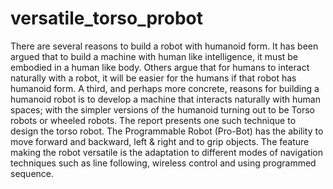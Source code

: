 # versatile_torso_probot
There are several reasons to build a robot with humanoid form. It has been argued that to build a machine with human like intelligence, it must be embodied in a human like body. Others argue that for humans to interact naturally with a robot, it will be easier for the humans if that robot has humanoid form. A third, and perhaps more concrete, reasons for building a humanoid robot is to develop a machine that interacts naturally with human spaces; with the simpler versions of the humanoid turning out to be Torso robots or wheeled robots. The report presents one such technique to design the torso robot. The Programmable Robot (Pro-Bot) has the ability to move forward and backward, left &amp; right and to grip objects. The feature making the robot versatile is the adaptation to different modes of navigation techniques such as line following, wireless control and using programmed sequence.
